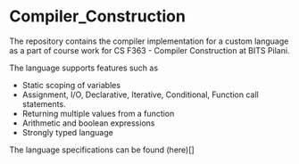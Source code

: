 # Compiler_Construction

The repository contains the compiler implementation for a custom language as a part of course work for CS F363 - Compiler Construction at BITS Pilani.

The language supports features such as

- Static scoping of variables
- Assignment, I/O, Declarative, Iterative, Conditional, Function call statements.
- Returning multiple values from a function
- Arithmetic and boolean expressions
- Strongly typed language

The language specifications can be found 
(here)[]
